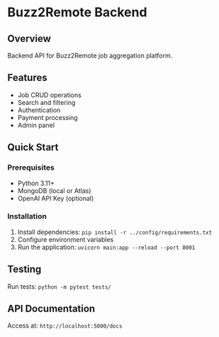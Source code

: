 # Buzz2Remote Backend

## Overview
Backend API for Buzz2Remote job aggregation platform.

## Features
- Job CRUD operations
- Search and filtering
- Authentication
- Payment processing
- Admin panel

## Quick Start

### Prerequisites
- Python 3.11+
- MongoDB (local or Atlas)
- OpenAI API Key (optional)

### Installation
1. Install dependencies: `pip install -r ../config/requirements.txt`
2. Configure environment variables
3. Run the application: `uvicorn main:app --reload --port 8001`

## Testing
Run tests: `python -m pytest tests/`

## API Documentation
Access at: `http://localhost:5000/docs` 